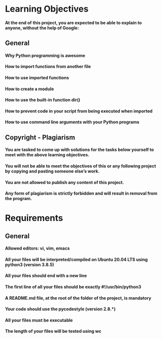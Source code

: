 # Learning Objectives
#### At the end of this project, you are expected to be able to explain to anyone, without the help of Google:

## General
#### Why Python programming is awesome
#### How to import functions from another file
#### How to use imported functions
#### How to create a module
#### How to use the built-in function dir()
#### How to prevent code in your script from being executed when imported
#### How to use command line arguments with your Python programs
## Copyright - Plagiarism
#### You are tasked to come up with solutions for the tasks below yourself to meet with the above learning objectives.
#### You will not be able to meet the objectives of this or any following project by copying and pasting someone else’s work.
#### You are not allowed to publish any content of this project.
#### Any form of plagiarism is strictly forbidden and will result in removal from the program.
# Requirements
## General
#### Allowed editors: vi, vim, emacs
#### All your files will be interpreted/compiled on Ubuntu 20.04 LTS using python3 (version 3.8.5)
#### All your files should end with a new line
#### The first line of all your files should be exactly #!/usr/bin/python3
#### A README.md file, at the root of the folder of the project, is mandatory
#### Your code should use the pycodestyle (version 2.8.*)
#### All your files must be executable
#### The length of your files will be tested using wc
